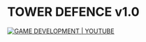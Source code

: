 # TOWER DEFENCE v1.0

[![GAME DEVELOPMENT | YOUTUBE](https://img.shields.io/badge/GAME_DEVELOPMENT-YOUTUBE-red?style=for-the-badge&logo=youtube&logoColor=red)](https://youtu.be/C4_iRLlPNFc?si=InMEAC4XuTwiRULY)
